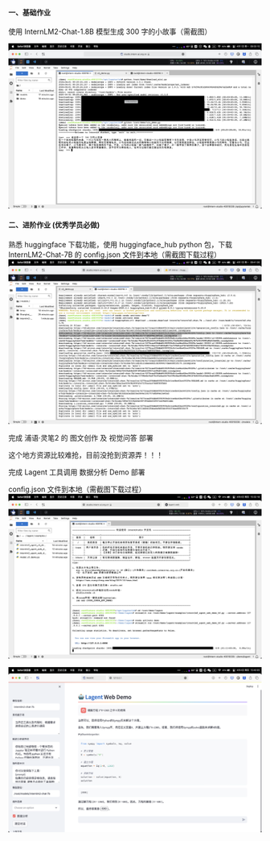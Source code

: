 #### 一、基础作业 

使用 InternLM2-Chat-1.8B 模型生成 300 字的小故事（需截图）

![](./img/w01.png)


#### 二、进阶作业 (优秀学员必做)

熟悉 huggingface 下载功能，使用 huggingface_hub python 包，下载 InternLM2-Chat-7B 的 config.json 文件到本地（需截图下载过程）
![](./img/w02.png)


完成 浦语·灵笔2 的 图文创作 及 视觉问答 部署

这个地方资源比较难抢，目前没抢到资源弄！！！

完成 Lagent 工具调用 数据分析 Demo 部署

config.json 文件到本地（需截图下载过程）
![](./img/w0301.png)

![](./img/w0302.png)